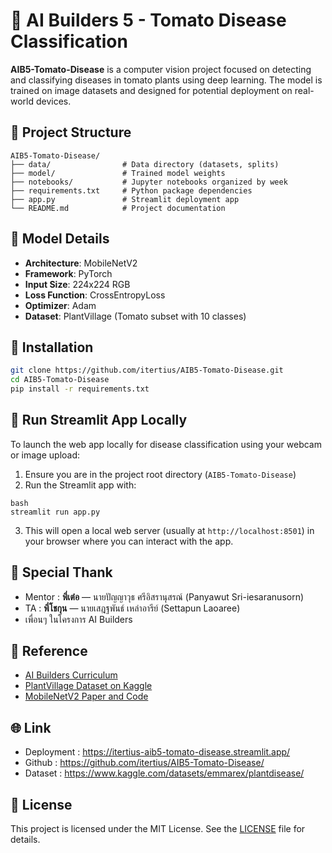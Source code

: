 # 🍅 AI Builders 5 - Tomato Disease Classification

**AIB5-Tomato-Disease** is a computer vision project focused on detecting and classifying diseases in tomato plants using deep learning. The model is trained on image datasets and designed for potential deployment on real-world devices.

## 📂 Project Structure

```
AIB5-Tomato-Disease/
├── data/                # Data directory (datasets, splits)
├── model/               # Trained model weights
├── notebooks/           # Jupyter notebooks organized by week
├── requirements.txt     # Python package dependencies
├── app.py               # Streamlit deployment app
└── README.md            # Project documentation
```

## 🧠 Model Details

- **Architecture**: MobileNetV2  
- **Framework**: PyTorch  
- **Input Size**: 224x224 RGB  
- **Loss Function**: CrossEntropyLoss  
- **Optimizer**: Adam  
- **Dataset**: PlantVillage (Tomato subset with 10 classes)

## 🔧 Installation

```bash
git clone https://github.com/itertius/AIB5-Tomato-Disease.git
cd AIB5-Tomato-Disease
pip install -r requirements.txt
```

## 🚀 Run Streamlit App Locally

To launch the web app locally for disease classification using your webcam or image upload:
1. Ensure you are in the project root directory (`AIB5-Tomato-Disease`)
2. Run the Streamlit app with:
```
bash
streamlit run app.py
```

3. This will open a local web server (usually at `http://localhost:8501`) in your browser where you can interact with the app.

## 🙏 Special Thank
- Mentor : **พี่เต๋อ** — นายปัญญาวุธ ศรีอิสรานุสรณ์ (Panyawut Sri-iesaranusorn)
- TA : **พี่โชกุน** — นายเสฎฐพันธ์ เหล่าอารีย์ (Settapun Laoaree)
- เพื่อนๆ ในโครงการ AI Builders

## 🔗 Reference
- [AI Builders Curriculum](https://github.com/ai-builders/curriculum)  
- [PlantVillage Dataset on Kaggle](https://www.kaggle.com/datasets/emmarex/plantdisease)  
- [MobileNetV2 Paper and Code](https://paperswithcode.com/method/mobilenetv2)

## 🌐 Link
- Deployment : https://itertius-aib5-tomato-disease.streamlit.app/  
- Github : https://github.com/itertius/AIB5-Tomato-Disease/  
- Dataset : https://www.kaggle.com/datasets/emmarex/plantdisease/

## 📄 License

This project is licensed under the MIT License. See the [LICENSE](LICENSE) file for details.
